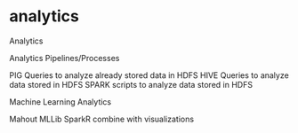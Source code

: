 # analytics
Analytics

Analytics Pipelines/Processes

PIG Queries to analyze already stored data in HDFS
HIVE Queries to analyze data stored in HDFS
SPARK scripts to analyze data stored in HDFS

Machine Learning Analytics 

Mahout
MLLib
SparkR combine with visualizations
